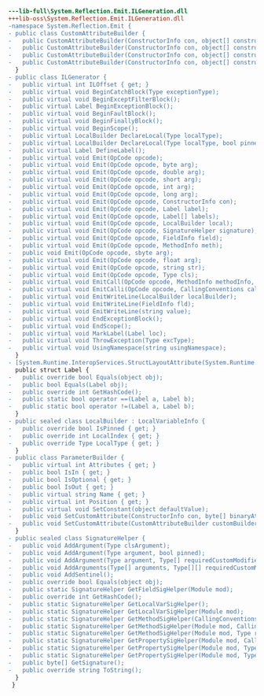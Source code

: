 ﻿```diff
---lib-full\System.Reflection.Emit.ILGeneration.dll
+++lib-oss\System.Reflection.Emit.ILGeneration.dll
-namespace System.Reflection.Emit {
- public class CustomAttributeBuilder {
-   public CustomAttributeBuilder(ConstructorInfo con, object[] constructorArgs);
-   public CustomAttributeBuilder(ConstructorInfo con, object[] constructorArgs, FieldInfo[] namedFields, object[] fieldValues);
-   public CustomAttributeBuilder(ConstructorInfo con, object[] constructorArgs, PropertyInfo[] namedProperties, object[] propertyValues);
-   public CustomAttributeBuilder(ConstructorInfo con, object[] constructorArgs, PropertyInfo[] namedProperties, object[] propertyValues, FieldInfo[] namedFields, object[] fieldValues);
  }
- public class ILGenerator {
-   public virtual int ILOffset { get; }
-   public virtual void BeginCatchBlock(Type exceptionType);
-   public virtual void BeginExceptFilterBlock();
-   public virtual Label BeginExceptionBlock();
-   public virtual void BeginFaultBlock();
-   public virtual void BeginFinallyBlock();
-   public virtual void BeginScope();
-   public virtual LocalBuilder DeclareLocal(Type localType);
-   public virtual LocalBuilder DeclareLocal(Type localType, bool pinned);
-   public virtual Label DefineLabel();
-   public virtual void Emit(OpCode opcode);
-   public virtual void Emit(OpCode opcode, byte arg);
-   public virtual void Emit(OpCode opcode, double arg);
-   public virtual void Emit(OpCode opcode, short arg);
-   public virtual void Emit(OpCode opcode, int arg);
-   public virtual void Emit(OpCode opcode, long arg);
-   public virtual void Emit(OpCode opcode, ConstructorInfo con);
-   public virtual void Emit(OpCode opcode, Label label);
-   public virtual void Emit(OpCode opcode, Label[] labels);
-   public virtual void Emit(OpCode opcode, LocalBuilder local);
-   public virtual void Emit(OpCode opcode, SignatureHelper signature);
-   public virtual void Emit(OpCode opcode, FieldInfo field);
-   public virtual void Emit(OpCode opcode, MethodInfo meth);
-   public void Emit(OpCode opcode, sbyte arg);
-   public virtual void Emit(OpCode opcode, float arg);
-   public virtual void Emit(OpCode opcode, string str);
-   public virtual void Emit(OpCode opcode, Type cls);
-   public virtual void EmitCall(OpCode opcode, MethodInfo methodInfo, Type[] optionalParameterTypes);
-   public virtual void EmitCalli(OpCode opcode, CallingConventions callingConvention, Type returnType, Type[] parameterTypes, Type[] optionalParameterTypes);
-   public virtual void EmitWriteLine(LocalBuilder localBuilder);
-   public virtual void EmitWriteLine(FieldInfo fld);
-   public virtual void EmitWriteLine(string value);
-   public virtual void EndExceptionBlock();
-   public virtual void EndScope();
-   public virtual void MarkLabel(Label loc);
-   public virtual void ThrowException(Type excType);
-   public virtual void UsingNamespace(string usingNamespace);
  }
- [System.Runtime.InteropServices.StructLayoutAttribute(System.Runtime.InteropServices.LayoutKind.Sequential)]
  public struct Label {
-   public override bool Equals(object obj);
-   public bool Equals(Label obj);
-   public override int GetHashCode();
-   public static bool operator ==(Label a, Label b);
-   public static bool operator !=(Label a, Label b);
  }
- public sealed class LocalBuilder : LocalVariableInfo {
-   public override bool IsPinned { get; }
-   public override int LocalIndex { get; }
-   public override Type LocalType { get; }
  }
- public class ParameterBuilder {
-   public virtual int Attributes { get; }
-   public bool IsIn { get; }
-   public bool IsOptional { get; }
-   public bool IsOut { get; }
-   public virtual string Name { get; }
-   public virtual int Position { get; }
-   public virtual void SetConstant(object defaultValue);
-   public void SetCustomAttribute(ConstructorInfo con, byte[] binaryAttribute);
-   public void SetCustomAttribute(CustomAttributeBuilder customBuilder);
  }
- public sealed class SignatureHelper {
-   public void AddArgument(Type clsArgument);
-   public void AddArgument(Type argument, bool pinned);
-   public void AddArgument(Type argument, Type[] requiredCustomModifiers, Type[] optionalCustomModifiers);
-   public void AddArguments(Type[] arguments, Type[][] requiredCustomModifiers, Type[][] optionalCustomModifiers);
-   public void AddSentinel();
-   public override bool Equals(object obj);
-   public static SignatureHelper GetFieldSigHelper(Module mod);
-   public override int GetHashCode();
-   public static SignatureHelper GetLocalVarSigHelper();
-   public static SignatureHelper GetLocalVarSigHelper(Module mod);
-   public static SignatureHelper GetMethodSigHelper(CallingConventions callingConvention, Type returnType);
-   public static SignatureHelper GetMethodSigHelper(Module mod, CallingConventions callingConvention, Type returnType);
-   public static SignatureHelper GetMethodSigHelper(Module mod, Type returnType, Type[] parameterTypes);
-   public static SignatureHelper GetPropertySigHelper(Module mod, CallingConventions callingConvention, Type returnType, Type[] requiredReturnTypeCustomModifiers, Type[] optionalReturnTypeCustomModifiers, Type[] parameterTypes, Type[][] requiredParameterTypeCustomModifiers, Type[][] optionalParameterTypeCustomModifiers);
-   public static SignatureHelper GetPropertySigHelper(Module mod, Type returnType, Type[] parameterTypes);
-   public static SignatureHelper GetPropertySigHelper(Module mod, Type returnType, Type[] requiredReturnTypeCustomModifiers, Type[] optionalReturnTypeCustomModifiers, Type[] parameterTypes, Type[][] requiredParameterTypeCustomModifiers, Type[][] optionalParameterTypeCustomModifiers);
-   public byte[] GetSignature();
-   public override string ToString();
  }
 }
```

